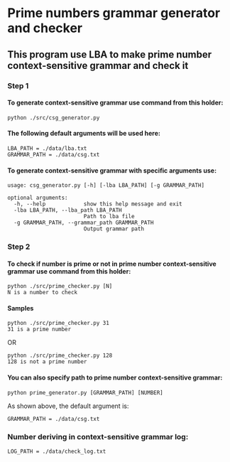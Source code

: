 # Prime numbers grammar generator and checker

## This program use LBA to make prime number context-sensitive grammar and check it

### Step 1

#### To generate context-sensitive grammar use command from this holder:

```
python ./src/csg_generator.py
```

#### The following default arguments will be used here:

```
LBA_PATH = ./data/lba.txt
GRAMMAR_PATH = ./data/csg.txt
```

#### To generate context-sensitive grammar with specific arguments use:

```
usage: csg_generator.py [-h] [-lba LBA_PATH] [-g GRAMMAR_PATH]

optional arguments:
  -h, --help            show this help message and exit
  -lba LBA_PATH, --lba_path LBA_PATH
                        Path to lba file
  -g GRAMMAR_PATH, --grammar_path GRAMMAR_PATH
                        Output grammar path
```

### Step 2

#### To check if number is prime or not in prime number context-sensitive grammar use command from this holder:

```
python ./src/prime_checker.py [N]
N is a number to check
```

#### Samples

```
python ./src/prime_checker.py 31
31 is a prime number
```

OR

```
python ./src/prime_checker.py 128
128 is not a prime number
```

#### You can also specify path to prime number context-sensitive grammar:

```
python prime_generator.py [GRAMMAR_PATH] [NUMBER]
```

As shown above, the default argument is:

```
GRAMMAR_PATH = ./data/csg.txt
```

### Number deriving in context-sensitive grammar log:

```
LOG_PATH = ./data/check_log.txt
```